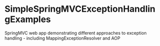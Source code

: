 # SimpleSpringMVCExceptionHandlingExamples
SpringMVC web app demonstrating different approaches to exception handling - including MappingExceptionResolver and AOP

